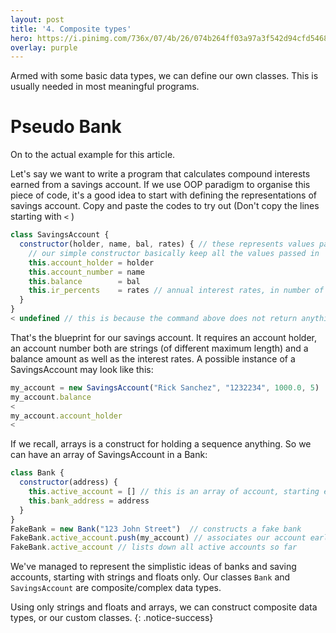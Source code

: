 ```yaml
---
layout: post
title: '4. Composite types'
hero: https://i.pinimg.com/736x/07/4b/26/074b264ff03a97a3f542d94cfd5468b0--wooden-blocks-building--blocks.jpg
overlay: purple
---
```


Armed with some basic data types, we can define our own classes. This is usually needed in most meaningful programs.

# Pseudo Bank

On to the actual example for this article.

Let's say we want to write a program that calculates compound interests earned from a savings account. If we use OOP paradigm
to organise this piece of code, it's a good idea to start with defining the representations of savings account.
Copy and paste the codes to try out (Don't copy the lines starting with `<` )

```js
class SavingsAccount {
  constructor(holder, name, bal, rates) { // these represents values passed into the constructor method
    // our simple constructor basically keep all the values passed in
    this.account_holder = holder
    this.account_number = name
    this.balance        = bal
    this.ir_percents    = rates // annual interest rates, in number of percents
  }
}
< undefined // this is because the command above does not return anything
```

That's the blueprint for our savings account. It requires an account holder, an account number both are strings (of different maximum length)
and a balance amount as well as the interest rates. A possible instance of a SavingsAccount may look like this:

```js
my_account = new SavingsAccount("Rick Sanchez", "1232234", 1000.0, 5)
my_account.balance
<
my_account.account_holder
<
```

If we recall, arrays is a construct for holding a sequence anything. So we can have an array of SavingsAccount in a Bank:
```js
class Bank {
  constructor(address) {
    this.active_account = [] // this is an array of account, starting empty
    this.bank_address = address
  }
}
FakeBank = new Bank("123 John Street")  // constructs a fake bank
FakeBank.active_account.push(my_account) // associates our account earlier with this bank
FakeBank.active_account // lists down all active accounts so far
```

We've managed to represent the simplistic ideas of banks and saving accounts, starting with strings and floats only.
Our classes `Bank` and `SavingsAccount` are composite/complex data types.

Using only strings and floats and arrays, we can construct composite data types, or our custom classes.
{: .notice-success}
